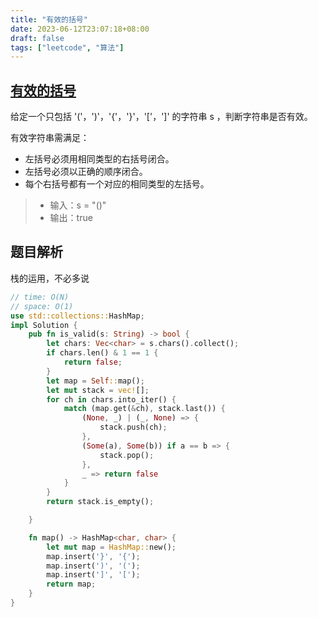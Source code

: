 ```yaml
---
title: "有效的括号"
date: 2023-06-12T23:07:18+08:00
draft: false
tags: ["leetcode", "算法"]
---
```


## [有效的括号](https://leetcode.cn/problems/valid-parentheses/)

给定一个只包括 '('，')'，'{'，'}'，'['，']' 的字符串 s ，判断字符串是否有效。

有效字符串需满足：

- 左括号必须用相同类型的右括号闭合。
- 左括号必须以正确的顺序闭合。
- 每个右括号都有一个对应的相同类型的左括号。

>- 输入：s = "()"
>- 输出：true

## 题目解析

栈的运用，不必多说

```rust
// time: O(N)
// space: O(1)
use std::collections::HashMap;
impl Solution {
    pub fn is_valid(s: String) -> bool {
        let chars: Vec<char> = s.chars().collect();
        if chars.len() & 1 == 1 {
            return false;
        }
        let map = Self::map();
        let mut stack = vec![];
        for ch in chars.into_iter() {
            match (map.get(&ch), stack.last()) {
                (None, _) | (_, None) => {
                    stack.push(ch);
                },
                (Some(a), Some(b)) if a == b => {
                    stack.pop();
                },
                _ => return false
            }
        }
        return stack.is_empty();

    }

    fn map() -> HashMap<char, char> {
        let mut map = HashMap::new();
        map.insert('}', '{');
        map.insert(')', '(');
        map.insert(']', '[');
        return map;
    }
}
```


